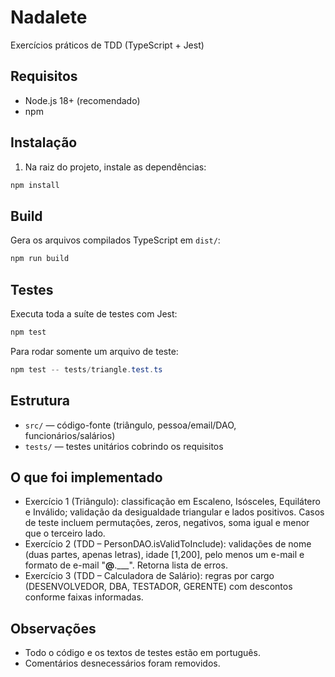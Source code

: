 # Nadalete
Exercícios práticos de TDD (TypeScript + Jest)

## Requisitos
- Node.js 18+ (recomendado)
- npm

## Instalação
1. Na raiz do projeto, instale as dependências:
```powershell
npm install
```

## Build
Gera os arquivos compilados TypeScript em `dist/`:
```powershell
npm run build
```

## Testes
Executa toda a suíte de testes com Jest:
```powershell
npm test
```

Para rodar somente um arquivo de teste:
```powershell
npm test -- tests/triangle.test.ts
```

## Estrutura
- `src/` — código-fonte (triângulo, pessoa/email/DAO, funcionários/salários)
- `tests/` — testes unitários cobrindo os requisitos

## O que foi implementado
- Exercício 1 (Triângulo): classificação em Escaleno, Isósceles, Equilátero e Inválido; validação da desigualdade triangular e lados positivos. Casos de teste incluem permutações, zeros, negativos, soma igual e menor que o terceiro lado.
- Exercício 2 (TDD – PersonDAO.isValidToInclude): validações de nome (duas partes, apenas letras), idade [1,200], pelo menos um e-mail e formato de e-mail "____@____.___". Retorna lista de erros.
- Exercício 3 (TDD – Calculadora de Salário): regras por cargo (DESENVOLVEDOR, DBA, TESTADOR, GERENTE) com descontos conforme faixas informadas.

## Observações
- Todo o código e os textos de testes estão em português.
- Comentários desnecessários foram removidos.